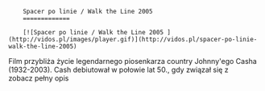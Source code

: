 
        Spacer po linie / Walk the Line 2005 
        =============
        
        [![Spacer po linie / Walk the Line 2005 ](http://vidos.pl/images/player.gif)](http://vidos.pl/spacer-po-linie-walk-the-line-2005)
        
        
 Film przybliża życie legendarnego piosenkarza country Johnny'ego Casha (1932-2003). Cash debiutował w połowie lat 50., gdy związał się z zobacz pełny opis
    